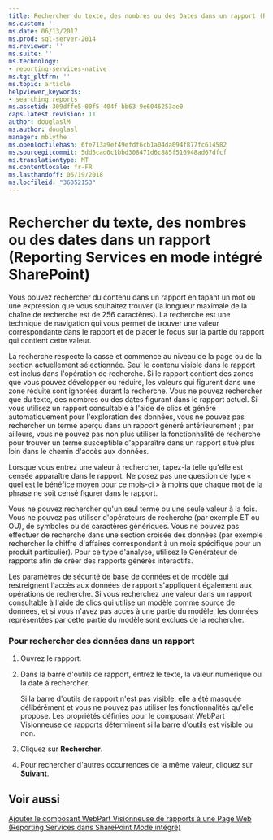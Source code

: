 ```yaml
---
title: Rechercher du texte, des nombres ou des Dates dans un rapport (Reporting Services en Mode intégré SharePoint) | Documents Microsoft
ms.custom: ''
ms.date: 06/13/2017
ms.prod: sql-server-2014
ms.reviewer: ''
ms.suite: ''
ms.technology:
- reporting-services-native
ms.tgt_pltfrm: ''
ms.topic: article
helpviewer_keywords:
- searching reports
ms.assetid: 309dffe5-00f5-404f-bb63-9e6046253ae0
caps.latest.revision: 11
author: douglaslM
ms.author: douglasl
manager: mblythe
ms.openlocfilehash: 6fe713a9ef49efdf6cb1a04da094f877fc614582
ms.sourcegitcommit: 5dd5cad0c1bbd308471d6c885f516948ad67dfcf
ms.translationtype: MT
ms.contentlocale: fr-FR
ms.lasthandoff: 06/19/2018
ms.locfileid: "36052153"
---
```

# <a name="find-text-numbers-or-dates-in-a-report-reporting-services-in-sharepoint-integrated-mode"></a>Rechercher du texte, des nombres ou des dates dans un rapport (Reporting Services en mode intégré SharePoint)
  Vous pouvez rechercher du contenu dans un rapport en tapant un mot ou une expression que vous souhaitez trouver (la longueur maximale de la chaîne de recherche est de 256 caractères). La recherche est une technique de navigation qui vous permet de trouver une valeur correspondante dans le rapport et de placer le focus sur la partie du rapport qui contient cette valeur.  
  
 La recherche respecte la casse et commence au niveau de la page ou de la section actuellement sélectionnée. Seul le contenu visible dans le rapport est inclus dans l'opération de recherche. Si le rapport contient des zones que vous pouvez développer ou réduire, les valeurs qui figurent dans une zone réduite sont ignorées durant la recherche. Vous ne pouvez rechercher que du texte, des nombres ou des dates figurant dans le rapport actuel. Si vous utilisez un rapport consultable à l'aide de clics et généré automatiquement pour l'exploration des données, vous ne pouvez pas rechercher un terme aperçu dans un rapport généré antérieurement ; par ailleurs, vous ne pouvez pas non plus utiliser la fonctionnalité de recherche pour trouver un terme susceptible d'apparaître dans un rapport situé plus loin dans le chemin d'accès aux données.  
  
 Lorsque vous entrez une valeur à rechercher, tapez-la telle qu'elle est censée apparaître dans le rapport. Ne posez pas une question de type « quel est le bénéfice moyen pour ce mois-ci » à moins que chaque mot de la phrase ne soit censé figurer dans le rapport.  
  
 Vous ne pouvez rechercher qu'un seul terme ou une seule valeur à la fois. Vous ne pouvez pas utiliser d'opérateurs de recherche (par exemple ET ou OU), de symboles ou de caractères génériques. Vous ne pouvez pas effectuer de recherche dans une section croisée des données (par exemple rechercher le chiffre d'affaires correspondant à un mois spécifique pour un produit particulier). Pour ce type d'analyse, utilisez le Générateur de rapports afin de créer des rapports générés interactifs.  
  
 Les paramètres de sécurité de base de données et de modèle qui restreignent l'accès aux données de rapport s'appliquent également aux opérations de recherche. Si vous recherchez une valeur dans un rapport consultable à l'aide de clics qui utilise un modèle comme source de données, et si vous n'avez pas accès à une partie du modèle, les données représentées par cette partie du modèle sont exclues de la recherche.  
  
### <a name="to-find-data-in-a-report"></a>Pour rechercher des données dans un rapport  
  
1.  Ouvrez le rapport.  
  
2.  Dans la barre d'outils de rapport, entrez le texte, la valeur numérique ou la date à rechercher.  
  
     Si la barre d'outils de rapport n'est pas visible, elle a été masquée délibérément et vous ne pouvez pas utiliser les fonctionnalités qu'elle propose. Les propriétés définies pour le composant WebPart Visionneuse de rapports déterminent si la barre d'outils est visible ou non.  
  
3.  Cliquez sur **Rechercher**.  
  
4.  Pour rechercher d'autres occurrences de la même valeur, cliquez sur **Suivant**.  
  
## <a name="see-also"></a>Voir aussi  
 [Ajouter le composant WebPart Visionneuse de rapports à une Page Web &#40;Reporting Services dans SharePoint Mode intégré&#41;](../report-server-sharepoint/add-reporting-services-content-types-to-a-sharepoint-library.md)  
  
  